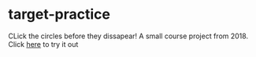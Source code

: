 # target-practice
CLick the circles before they dissapear!
A small course project from 2018.
Click [here](https://www.openprocessing.org/sketch/598151) to try it out
